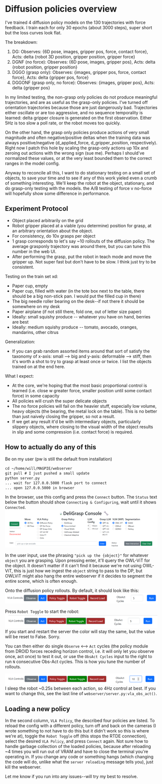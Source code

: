 # Diffusion policies overview

I've trained 4 diffusion policy models on the 130 trajectories with force feedback. I train each for only 30 epochs (about 3000 steps), super short but the loss curves look flat. 

The breakdown:
1. DG: Observes: 
{6D pose, images, gripper pos, force, contact force}, 
Acts: delta {robot 3D position, gripper position, gripper force}
2. DGNF (no force): 
Observes: {6D pose, images, gripper pos}, 
Acts: delta {robot position, gripper position}
3. DGGO (grasp only): 
Observes: {images, gripper pos, force, contact force}, 
Acts: delta {gripper pos, force}
4. DGGONF (grasp only, no force): 
Observes: {images, gripper pos}, 
Acts: delta {gripper pos}

In my limited testing, the non-grasp only policies do not produce meaningful trajectories, and are as useful as the grasp-only policies. I've turned off orientation trajectories because those are just dangerously bad. Trajectories either oscillate or are too aggressive, and no sequence temporality is learned: delta gripper closure is generated on the first observation. Either 5Hz is too slow a poll rate, or the robot moves too quickly.

On the other hand, the grasp only policies produce actions of very small magnitude and often negative/positive deltas when the training data was always positive/negative (d_applied_force, d_gripper_position, respectively). Right now I patch this hole by scaling the grasp-only actions up 10x and zeroing out actions with the wrong sign (sue me). Perhaps I should've normalized these values, or at the very least bounded them to the correct ranges in the model config.

Anyway to reconcile all this, I want to do stationary testing on a small set of objects, to save your time and to see if any of this work yieled even a crumb of something interesting. We'll keep the robot at the object, stationary, and do grasp-only testing with the models. the A/B testing of force v no-force will hopefully show some difference in performance.

## Experiment Protocol
- Object placed arbitrarily on the grid
- Robot gripper placed at a viable (you determine) position for grasp, at an arbitrary orientation about the object.
- For consistency, do 10x grasps per object
- 1 grasp corresponds to let's say ~10 rollouts of the diffusion policy. The average grasponly trajectory was around there, but you can tune this number in the web UI.
- After performing the grasp, put the robot in teach mode and move the gripper up. Not super fast but don't have to be slow. I think just try to be consistent.

Testing on the train set xd:
- Paper cup, empty
- Paper cup, filled with water (in the tote box next to the table, there should be a big non-stick pan. I would put the filled cup in there)
- The big needle roller bearing on the desk--if not there it should be somewhere on my desk
- Paper airplane (if not still there, fold one, out of letter size paper)
- Ideally: small squishy produce -- whatever you have on hand, berries are best
- Ideally: medium squishy produce -- tomato, avocado, oranges, mandarins, other citrus

Generalization:
- If you can grab random assorted items around that sort of satisfy the taxonomy of x-axis: small --> big and y-axis: deformable --> stiff, then it's worth a shot to try to grasp at least once or twice. I list the objects trained on at the end here.

What I expect:
- At the core, we're hoping that the most basic proportional control is learned (i.e. close w greater force, smaller position until some contact force) in some capacity
- All policies will crush the super delicate objects
- The no force policies will fail on the heavier stuff, especially low volume, heavy objects (the bearing, the metal lock on the table). This is no better than just naively closing the gripper, so not a result.
- If we get any result it'd be with intermediary objects, particularly slippery objects, where closing to the visual width of the object results in slip and some compression (i.e. contact force) is required.

## How to actually do any of this
Be on my user (pw is still the default from installation)
```
cd ~/home/will/MAGPIE/webserver
git pull # I just pushed a small update
python server.py
... wait for 127.0.0.5000 flask port to connect
... open 127.0.0.5000 in browser
```

In the browser, use this config and press the `Connect` button. The `Status` text below the button should show `Connecting & Configuring`, wait until it shows `Connected`. 
![image](config.png)

In the user input, use the phrasing `"pick up the {object}"` for whatever `object` you are grasping. Upon pressing enter, it'll query the OWL-ViT for the object. It doesn't matter if it can't find it because we're not using OWL-ViT, this is just how we ingest the `object` string to pass to the DP, but OWLViT might also hang the entire webserver if it decides to segment the entire scene, which is often enough.

Onto the diffusion policy rollouts. By default, it should look like this:
![dp init config](dp_init_config.png)

Press `Robot Toggle` to start the robot:
![dp robot toggle](dp_robot_toggle.png)
If you start and restart the server the color will stay the same, but the value will be reset to False. Sorry.

You can then either do single `Observe` <--> `Act` cycles (the policy module from DROID forces receding horizon control, i.e. it will only let you observe once, act once) to test it out, or use the `ObsAct Cycles` input to the right to run `N` consecutive Obs-Act cycles. This is how you tune the number of rollouts.

![dp obsact cycles](dp_obsact.png)
I sleep the robot ~0.25s between each action, so 4Hz control at best. If you want to change this, see the last line of `webserver/server.py:vla_obs_act()`.

## Loading a new policy

In the second column, `VLA Policy`, the described four policies are listed. To reload the config with a different policy, turn off and back on the cameras (I wrote something to not have to do this but it didn't work so this is where we're at), toggle the `Robot Toggle` off (this stops the RTDE connection), select the desired `VLA Policy`, and press `Connect` again. Not sure how to handle garbage collection of the loaded policies, because after reloading ~4 times you will run out of VRAM and have to close the terminal you're operating in. If you change any code or something hangs (which changing the code will do, unlike what the `server reloading` message tells you), just kill the webserver.

Let me know if you run into any issues--will try my best to resolve.